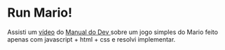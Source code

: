 # Run Mario!


Assisti um <a href="https://www.youtube.com/watch?v=r9buAwVBDhA">vídeo</a> do <a href="https://www.youtube.com/c/ManualdoDev" >Manual do Dev </a> sobre um jogo simples do Mario feito apenas com javascript + html + css e resolvi implementar.